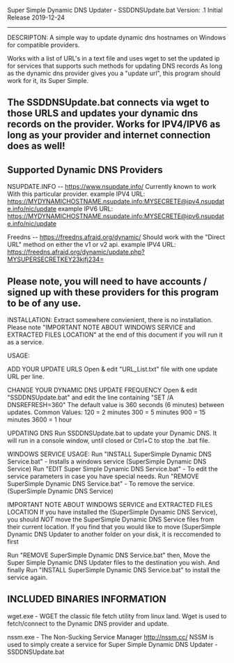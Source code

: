 Super Simple Dynamic DNS Updater - SSDDNSUpdate.bat
Version: .1 Initial Release
2019-12-24

--------------------------------------------------------
DESCRIPTON:
A simple way to update dynamic dns hostnames on Windows for compatible providers.

Works with a list of URL's in a text file and uses wget to set the updated ip for services that supports such methods for updating DNS records
As long as the dynamic dns provider gives you a "update url", this program should work for it, its Super Simple.

The SSDDNSUpdate.bat connects via wget to those URLS and updates your dynamic dns records on the provider.
Works for IPV4/IPV6 as long as your provider and internet connection does as well!
--------------------------------------------------------
Supported Dynamic DNS Providers
---------------------------------
NSUPDATE.INFO -- https://www.nsupdate.info/
Currently known to work With this particular provider.
example IPV4 URL: https://MYDYNAMICHOSTNAME.nsupdate.info:MYSECRETE@ipv4.nsupdate.info/nic/update
example IPV6 URL: https://MYDYNAMICHOSTNAME.nsupdate.info:MYSECRETE@ipv6.nsupdate.info/nic/update


Freedns -- https://freedns.afraid.org/dynamic/
Should work with the "Direct URL" method on either the v1 or v2 api.
example IPV4 URL: https://freedns.afraid.org/dynamic/update.php?MYSUPERSECRETKEY23kjfj234=

Please note, you will need to have accounts / signed up with these providers for this program to be of any use.
--------------------------------------------------------

INSTALLATION:
Extract somewhere convienient, there is no installation.
Please note "IMPORTANT NOTE ABOUT WINDOWS SERVICE and EXTRACTED FILES LOCATION" at the end of this document if you will run it as a service.

USAGE:

ADD YOUR UPDATE URLS
Open & edit "URL_List.txt" file with one update URL per line. 

CHANGE YOUR DYNAMIC DNS UPDATE FREQUENCY
Open & edit "SSDDNSUpdate.bat" and edit the line containing "SET /A DNSREFRESH=360"
The default value is 360 seconds (6 minutes) between updates.
Common Values:
120 = 2 minutes
300 = 5 minutes
900 = 15 minutes
3600 = 1 hour

UPDATING DNS
Run SSDDNSUpdate.bat to update your Dynamic DNS.
It will run in a console window, until closed or Ctrl+C to stop the .bat file.
 

WINDOWS SERVICE USAGE: 
Run "INSTALL SuperSimple Dynamic DNS Service.bat" - Installs a windows service (SuperSimple Dynamic DNS Service)
Run "EDIT Super Simple Dynamic DNS Service.bat" - To edit the service parameters in case you have special needs.
Run "REMOVE SuperSimple Dynamic DNS Service.bat" - To remove the service. (SuperSimple Dynamic DNS Service)

IMPORTANT NOTE ABOUT WINDOWS SERVICE and EXTRACTED FILES LOCATION
If you have installed the (SuperSimple Dynamic DNS Service), you should *NOT* move the SuperSimple Dynamic DNS Service files from their current location.
If you find that you would like to move (SuperSimple Dynamic DNS Updater to another folder on your disk, it is reccomended to first 

Run "REMOVE SuperSimple Dynamic DNS Service.bat" then,
Move the Super Simple Dynamic DNS Updater files to the destination you wish.
And finally Run "INSTALL SuperSimple Dynamic DNS Service.bat" to install the service again.


INCLUDED BINARIES INFORMATION
--------------------------------------------------------
wget.exe - WGET the classic file fetch utility from linux land.
Wget is used to fetch/connect to the Dynamic DNS provider and update.

nssm.exe - The Non-Sucking Service Manager
http://nssm.cc/
NSSM is used to simply create a service for Super Simple Dynamic DNS Updater - SSDDNSUpdate.bat 
